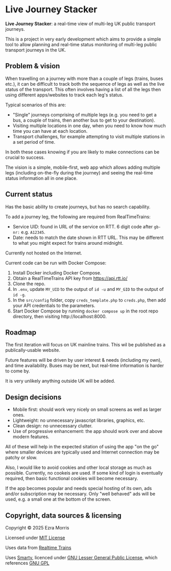 # Live Journey Stacker

**Live Journey Stacker**: a real-time view of multi-leg UK public transport 
journeys.

This is a project in very early development which aims to provide a simple tool
to allow planning and real-time status monitoring of multi-leg public transport
journeys in the UK.

## Problem & vision ##

When travelling on a journey with more than a couple of legs (trains, buses 
etc.), it can be difficult to track both the sequence of legs as well as the 
live status of the transport. This often involves having a list of all the 
legs then using different apps/websites to track each leg's status.

Typical scenarios of this are:

* "Single" journeys comprising of multiple legs (e.g. you need to get a bus, a
  couple of trains, then another bus to get to your destination).
* Visiting multiple locations in one day, when you need to know how much time
  you can have at each location.
* Transport challenges, for example attempting to visit multiple stations in a
  set period of time.

In both these cases knowing if you are likely to make connections can be crucial
to success.

The vision is a simple, mobile-first, web app which allows adding multiple
legs (including on-the-fly during the journey) and seeing the real-time status
information all in one place.

## Current status ##

Has the basic ability to create journeys, but has no search capability.

To add a journey leg, the following are required from RealTimeTrains:
* Service UID: found in URL of the service on RTT. 6 digit code after `gb-nr:`
  e.g. `A12345`.
* Date: needs to match the date shown in RTT URL. This may be different to
  what you might expect for trains around midnight.

Currently not hosted on the Internet.

Current code can be run with Docker Compose:

1.  Install Docker including Docker Compose.
2.  Obtain a RealTimeTrains API key from https://api.rtt.io/
3.  Clone the repo.
4.  In `.env`, update `MY_UID` to the output of `id -u` and `MY_GID` to the
    output of `id -g`.
5.  In the `src/config` folder, copy `creds_template.php` to `creds.php`, then add 
    your API credentials to the parameters.
6.  Start Docker Compose by running `docker compose up` in the root repo 
    directory, then visiting http://localhost:8000.

## Roadmap ##

The first iteration will focus on UK mainline trains. This wil be published as a
publically-usable website.

Future features will be driven by user interest & needs (including my own), and 
time availability. Buses may be next, but real-time information is harder to come 
by.

It is very unlikely anything outside UK will be added.

## Design decisions ##

* Mobile first: should work very nicely on small screens as well as larger ones.
* Lightweight: no unnecessary javascript libraries, graphics, etc.
* Clean design: no unnecessary clutter.
* Use of progressive enhancement: the app should work over and above modern
  features.

All of these will help in the expected sitation of using the app "on the go"
where smaller devices are typically used and Internet connection may be patchy 
or slow.

Also, I would like to avoid cookies and other local storage as much as possible. 
Currently, no cookeis are used. If some kind of login is eventually required, then 
basic functional cookies will become necessary.

If the app becomes popular and needs special hosting of its own, ads and/or
subscription may be necessary. Only "well behaved" ads will be used, e.g.
a small one at the bottom of the screen.

## Copyright, data sources & licensing ##

Copyright &copy; 2025 Ezra Morris

Licensed under [MIT License][1]

Uses data from [Realtime Trains][2]

Uses [Smarty][3], licenced under [GNU Lesser General Public License][4], which references [GNU GPL][5]


[1]: LICENSE
[2]: http://www.realtimetrains.co.uk/
[3]: https://github.com/smarty-php/smarty/tree/master
[4]: https://github.com/smarty-php/smarty/blob/master/LICENSE
[5]: https://www.gnu.org/licenses/gpl-3.0.en.html

